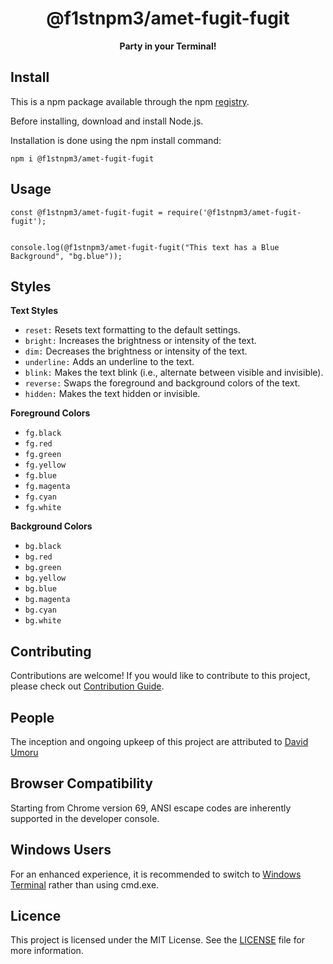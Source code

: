 <div align = "center">

# @f1stnpm3/amet-fugit-fugit

**Party in your Terminal!**

</div>

## Install

This is a npm package available through the npm [registry](https://www.npmjs.com/).

Before installing, download and install Node.js.

Installation is done using the npm install command:

```
npm i @f1stnpm3/amet-fugit-fugit
```

## Usage

```
const @f1stnpm3/amet-fugit-fugit = require('@f1stnpm3/amet-fugit-fugit');


console.log(@f1stnpm3/amet-fugit-fugit("This text has a Blue Background", "bg.blue"));
```

## Styles

**Text Styles**

- `reset:` Resets text formatting to the default settings.
- `bright:` Increases the brightness or intensity of the text.
- `dim:` Decreases the brightness or intensity of the text.
- `underline:` Adds an underline to the text.
- `blink:` Makes the text blink (i.e., alternate between visible and invisible).
- `reverse:` Swaps the foreground and background colors of the text.
- `hidden:` Makes the text hidden or invisible.

**Foreground Colors**

- `fg.black`
- `fg.red`
- `fg.green`
- `fg.yellow`
- `fg.blue`
- `fg.magenta`
- `fg.cyan`
- `fg.white`

**Background Colors**

- `bg.black`
- `bg.red`
- `bg.green`
- `bg.yellow`
- `bg.blue`
- `bg.magenta`
- `bg.cyan`
- `bg.white`

## Contributing
Contributions are welcome! If you would like to contribute to this project, please check out [Contribution Guide](CONTRIBUTING.md).

## People
The inception and ongoing upkeep of this project are attributed to [David Umoru](https://github.com/davidumoru)

## Browser Compatibility
Starting from Chrome version 69, ANSI escape codes are inherently supported in the developer console.

## Windows Users
For an enhanced experience, it is recommended to switch to [Windows Terminal](https://github.com/microsoft/terminal) rather than using cmd.exe.

## Licence
This project is licensed under the MIT License. See the [LICENSE](LICENSE) file for more information.